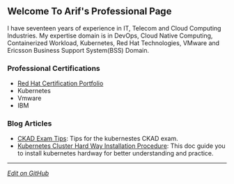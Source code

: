 ## Welcome To Arif's Professional Page

I have seventeen years of experience in IT, Telecom and Cloud Computing Industries. My expertise domain is in DevOps, Cloud Native Computing, Containerized Workload, Kubernetes, Red Hat Technologies, VMware and Ericsson Business Support System(BSS) Domain. 


### Professional Certifications

- [Red Hat Certification Portfolio](https://www.redhat.com/rhtapps/certification/verify/?certId=180-088-585)
- Kubernetes
- Vmware
- IBM


### Blog Articles

- [CKAD Exam Tips](https://arifhossen.me/kubernetes-ckad-exam-tips/): Tips for the kubernestes CKAD exam.
- [Kubernetes Cluster Hard Way Installation Procedure](https://github.com/arif332/KBs.Pub/blob/master/kubernetes/kubernetes_install_hard_way/kubernetes_install_hard_way.md): This doc guide you to install kubernetes hardway for better understanding and practice. 


---

_[Edit on GitHub](https://github.com/arif332/arif332.github.io)_
